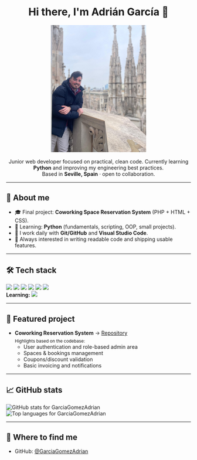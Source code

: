 <!-- Profile README for GarciaGomezAdrian (English) -->
<h1 align="center">Hi there, I'm Adrián García 👋</h1>

<p align="center">
  <img src="assets/profile.jpg" alt="Adrián García photo" width="260" />
</p>

<p align="center">
  Junior web developer focused on practical, clean code. Currently learning <b>Python</b> and improving my engineering best practices.
  <br/>
  Based in <b>Seville, Spain</b> · open to collaboration.
</p>

---

## 🚀 About me
- 🎓 Final project: <b>Coworking Space Reservation System</b> (PHP + HTML + CSS).
- 🐍 Learning: <b>Python</b> (fundamentals, scripting, OOP, small projects).
- 🧰 I work daily with <b>Git/GitHub</b> and <b>Visual Studio Code</b>.
- 🔎 Always interested in writing readable code and shipping usable features.

---

## 🛠️ Tech stack
<img src="https://img.shields.io/badge/PHP-777BB4?style=for-the-badge&logo=php&logoColor=white" />
<img src="https://img.shields.io/badge/HTML5-E34F26?style=for-the-badge&logo=html5&logoColor=white" />
<img src="https://img.shields.io/badge/CSS3-1572B6?style=for-the-badge&logo=css3&logoColor=white" />
<img src="https://img.shields.io/badge/JavaScript-F7DF1E?style=for-the-badge&logo=javascript&logoColor=black" />
<img src="https://img.shields.io/badge/Git-F05032?style=for-the-badge&logo=git&logoColor=white" />
<img src="https://img.shields.io/badge/VS%20Code-007ACC?style=for-the-badge&logo=visualstudiocode&logoColor=white" />
<br/>
<strong>Learning:</strong> <img src="https://img.shields.io/badge/Python-3776AB?style=for-the-badge&logo=python&logoColor=white" />

---

## 📌 Featured project
- **Coworking Reservation System** → <a href="https://github.com/GarciaGomezAdrian/SISTEMA-DE-GESTION-DE-RESERVAS-COWORKING">Repository</a>  
  <sub>Highlights based on the codebase:</sub>
  - User authentication and role-based admin area  
  - Spaces & bookings management  
  - Coupons/discount validation  
  - Basic invoicing and notifications

---

## 📈 GitHub stats
<p>
  <img height="165" src="https://github-readme-stats.vercel.app/api?username=GarciaGomezAdrian&show_icons=true" alt="GitHub stats for GarciaGomezAdrian" />
  <img height="165" src="https://github-readme-stats.vercel.app/api/top-langs/?username=GarciaGomezAdrian&layout=compact" alt="Top languages for GarciaGomezAdrian" />
</p>

---

## 🤝 Where to find me
- GitHub: <a href="https://github.com/GarciaGomezAdrian">@GarciaGomezAdrian</a>

<!-- How to use this README:
1) Create (or update) the special profile repo named GarciaGomezAdrian/GarciaGomezAdrian.
2) Put this README.md at the root and the image at assets/profile.jpg.
3) Tweak sections, links and badges as you like.
-->

